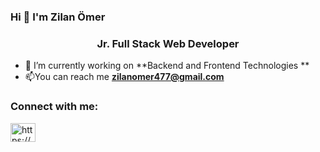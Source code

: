 ### Hi  👋 I'm Zilan Ömer
<h3 align="center">Jr. Full Stack Web Developer</h3>

- 🔭 I’m currently working on  **Backend and Frontend Technologies ** 
- 📫You can reach me **zilanomer477@gmail.com**

<h3 align="left">Connect with me:</h3>
<p align="left">
<a href="https://www.linkedin.com/in/zilan-%C3%B6mer-04595321a/" target="blank"><img align="center" src="https://raw.githubusercontent.com/rahuldkjain/github-profile-readme-generator/master/src/images/icons/Social/linked-in-alt.svg" alt="https://www.linkedin.com/in/zilan-%C3%B6mer-04595321a/" height="30" width="40" /></a>
</p>

<!--
**zilanomer/zilanomer** is a ✨ _special_ ✨ repository because its `README.md` (this file) appears on your GitHub profile.

Here are some ideas to get you started:

- 🔭 I’m currently working on ...
- 🌱 I’m currently learning ...
- 👯 I’m looking to collaborate on ...
- 🤔 I’m looking for help with ...
- 💬 Ask me about ...
- 📫 How to reach me: ...
- 😄 Pronouns: ...
- ⚡ Fun fact: ...
-->
